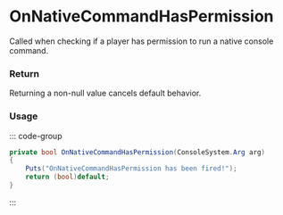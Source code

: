 # OnNativeCommandHasPermission
<Badge type="info" text="Global"/><Badge type="danger" text="Carbon Compatible"/>
Called when checking if a player has permission to run a native console command.

### Return
Returning a non-null value cancels default behavior.

### Usage
::: code-group
```csharp [Example]
private bool OnNativeCommandHasPermission(ConsoleSystem.Arg arg)
{
	Puts("OnNativeCommandHasPermission has been fired!");
	return (bool)default;
}
```
:::
